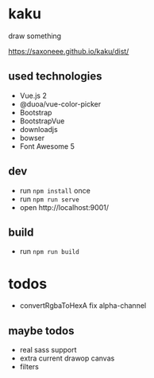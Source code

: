 # kaku

draw something

https://saxoneee.github.io/kaku/dist/

## used technologies

* Vue.js 2
* @duoa/vue-color-picker
* Bootstrap
* BootstrapVue
* downloadjs
* bowser
* Font Awesome 5

## dev

* run `npm install` once
* run `npm run serve`
* open http://localhost:9001/

## build

* run `npm run build`

# todos

* convertRgbaToHexA fix alpha-channel

## maybe todos

* real sass support
* extra current drawop canvas
* filters
